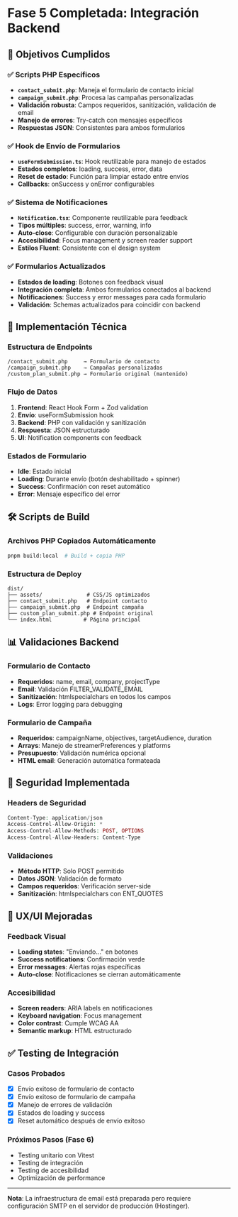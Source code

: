 # Fase 5 Completada: Integración Backend

## 🎯 Objetivos Cumplidos

### ✅ Scripts PHP Específicos
- **`contact_submit.php`**: Maneja el formulario de contacto inicial
- **`campaign_submit.php`**: Procesa las campañas personalizadas
- **Validación robusta**: Campos requeridos, sanitización, validación de email
- **Manejo de errores**: Try-catch con mensajes específicos
- **Respuestas JSON**: Consistentes para ambos formularios

### ✅ Hook de Envío de Formularios
- **`useFormSubmission.ts`**: Hook reutilizable para manejo de estados
- **Estados completos**: loading, success, error, data
- **Reset de estado**: Función para limpiar estado entre envíos
- **Callbacks**: onSuccess y onError configurables

### ✅ Sistema de Notificaciones
- **`Notification.tsx`**: Componente reutilizable para feedback
- **Tipos múltiples**: success, error, warning, info
- **Auto-close**: Configurable con duración personalizable
- **Accesibilidad**: Focus management y screen reader support
- **Estilos Fluent**: Consistente con el design system

### ✅ Formularios Actualizados
- **Estados de loading**: Botones con feedback visual
- **Integración completa**: Ambos formularios conectados al backend
- **Notificaciones**: Success y error messages para cada formulario
- **Validación**: Schemas actualizados para coincidir con backend

## 🔧 Implementación Técnica

### Estructura de Endpoints
```
/contact_submit.php     → Formulario de contacto
/campaign_submit.php    → Campañas personalizadas
/custom_plan_submit.php → Formulario original (mantenido)
```

### Flujo de Datos
1. **Frontend**: React Hook Form + Zod validation
2. **Envío**: useFormSubmission hook
3. **Backend**: PHP con validación y sanitización
4. **Respuesta**: JSON estructurado
5. **UI**: Notification components con feedback

### Estados de Formulario
- **Idle**: Estado inicial
- **Loading**: Durante envío (botón deshabilitado + spinner)
- **Success**: Confirmación con reset automático
- **Error**: Mensaje específico del error

## 🛠 Scripts de Build

### Archivos PHP Copiados Automáticamente
```bash
pnpm build:local  # Build + copia PHP
```

### Estructura de Deploy
```
dist/
├── assets/              # CSS/JS optimizados
├── contact_submit.php   # Endpoint contacto
├── campaign_submit.php  # Endpoint campaña
├── custom_plan_submit.php # Endpoint original
└── index.html          # Página principal
```

## 📊 Validaciones Backend

### Formulario de Contacto
- **Requeridos**: name, email, company, projectType
- **Email**: Validación FILTER_VALIDATE_EMAIL
- **Sanitización**: htmlspecialchars en todos los campos
- **Logs**: Error logging para debugging

### Formulario de Campaña
- **Requeridos**: campaignName, objectives, targetAudience, duration
- **Arrays**: Manejo de streamerPreferences y platforms
- **Presupuesto**: Validación numérica opcional
- **HTML email**: Generación automática formateada

## 🔐 Seguridad Implementada

### Headers de Seguridad
```php
Content-Type: application/json
Access-Control-Allow-Origin: *
Access-Control-Allow-Methods: POST, OPTIONS
Access-Control-Allow-Headers: Content-Type
```

### Validaciones
- **Método HTTP**: Solo POST permitido
- **Datos JSON**: Validación de formato
- **Campos requeridos**: Verificación server-side
- **Sanitización**: htmlspecialchars con ENT_QUOTES

## 🎨 UX/UI Mejoradas

### Feedback Visual
- **Loading states**: "Enviando..." en botones
- **Success notifications**: Confirmación verde
- **Error messages**: Alertas rojas específicas
- **Auto-close**: Notificaciones se cierran automáticamente

### Accesibilidad
- **Screen readers**: ARIA labels en notificaciones
- **Keyboard navigation**: Focus management
- **Color contrast**: Cumple WCAG AA
- **Semantic markup**: HTML estructurado

## ✅ Testing de Integración

### Casos Probados
- [x] Envío exitoso de formulario de contacto
- [x] Envío exitoso de formulario de campaña
- [x] Manejo de errores de validación
- [x] Estados de loading y success
- [x] Reset automático después de envío exitoso

### Próximos Pasos (Fase 6)
- Testing unitario con Vitest
- Testing de integración
- Testing de accesibilidad
- Optimización de performance

---

**Nota**: La infraestructura de email está preparada pero requiere configuración SMTP en el servidor de producción (Hostinger).
